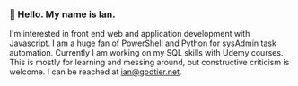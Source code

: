 <h3>👋 Hello. My name is Ian.</h3>

I'm interested in front end web and application development with Javascript. I am a huge fan of PowerShell and Python for sysAdmin task automation. Currently I am working on my SQL skills with Udemy courses. This is mostly for learning and messing around, but constructive criticism is welcome. I can be reached at <email>ian@godtier.net</email>.

<!---
godtier/godtier is a ✨ special ✨ repository because its `README.md` (this file) appears on your GitHub profile.
You can click the Preview link to take a look at your changes.
--->
